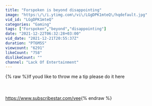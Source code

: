 ```yaml
---
title: "Forspoken is beyond disappointing"
image: "https:\/\/i.ytimg.com\/vi\/LGgDPK1mteQ\/hqdefault.jpg"
vid_id: "LGgDPK1mteQ"
categories: "Gaming"
tags: ["Forspoken","beyond","disappointing"]
date: "2021-12-22T06:32:28+03:00"
vid_date: "2021-12-21T20:55:37Z"
duration: "PT6M5S"
viewcount: "6291"
likeCount: "758"
dislikeCount: ""
channel: "Lack Of Entertainment"
---
```

{% raw %}If youd like to throw me a tip please do it here<br /><br /><br /><br /><a rel="nofollow" target="blank" href="https://www.subscribestar.com/vee">https://www.subscribestar.com/vee</a>{% endraw %}
